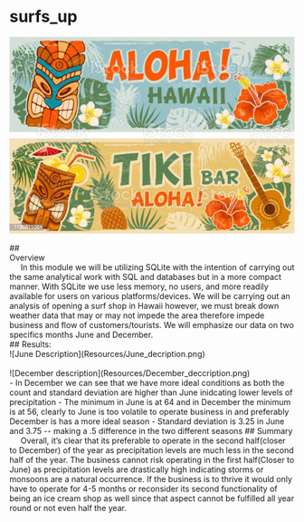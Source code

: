 # surfs_up



<p align="center">
  <img width="600"src="Resources/aloha.jpg"alt="Material Bread logo">
</p>
## <br />Overview
 <br /> &nbsp;&nbsp;&nbsp;&nbsp; In this module we will be utilizing SQLite with the intention of carrying out the same analytical work with SQL and databases but in a more compact manner. With SQLite we use less memory, no users, and more readily available for users on various platforms/devices. We will be carrying out an analysis of opening a surf shop in Hawaii however, we must break down weather data that may or may not impede the area therefore impede business and flow of customers/tourists. We will emphasize our data on two specifics months June and December. <br />
 ## Results:
   <br />![June Description](Resources/June_decription.png)<br />
   <br />![December description](Resources/December_deccription.png)<br />
  - In December we can see that we have more ideal conditions as both the count and standard deviation are higher than June inidcating lower levels of precipitation
  - The minimum in June is at 64 and in December the minimum is at 56, clearly to June is too volatile to operate business in and preferably December is has a more ideal season
  - Standard deviation is 3.25 in June and 3.75 -- making a .5 difference in the two different seasons 
## Summary
<br /> &nbsp;&nbsp;&nbsp;&nbsp; Overall, it’s clear that its preferable to operate in the second half(closer to December) of the year as precipitation levels are much less in the second half of the year. The business cannot risk operating in the first half(Closer to June) as precipitation levels are drastically high indicating storms or monsoons are a natural occurrence. If the business is to thrive it would only have to operate for 4-5 months or reconsider its second functionality of being an ice cream shop as well since that aspect cannot be fulfilled all year round or not even half the year.
